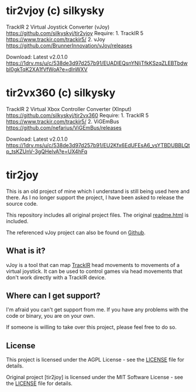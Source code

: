 # tir2vjoy (c) silkysky
 TrackIR 2 Virtual Joystick Converter (vJoy) https://github.com/silkyskyj/tir2vjoy
	Require: 
		1. TrackIR 5 https://www.trackir.com/trackir5/
		2. vJoy https://github.com/BrunnerInnovation/vJoy/releases 

 Download: Latest v2.0.1.0 https://1drv.ms/u/c/538de3d97d257b91/EUADIEQsnYNIjTfkKSzqZLEBTbdwbI0gkTqK2XA1fVfWoA?e=dlnWXV

# tir2vx360 (c) silkysky
 TrackIR 2 Virtual Xbox Controller Converter (XInput) https://github.com/silkyskyj/tir2vx360
	Require: 
 		1. TrackIR 5 https://www.trackir.com/trackir5/
		2. ViGEmBus https://github.com/nefarius/ViGEmBus/releases

 Download: Latest v2.0.1.0 https://1drv.ms/u/c/538de3d97d257b91/EU2Kfx6EdUFEsA6_vsYTBDUBBLQtp_tsKZUnV-3gQHelvA?e=UX4hFq

# tir2joy

This is an old project of mine which I understand is still being used here and there. 
As I no longer support the project, I have been asked to release the source code.

This repository includes all original project files. The original [readme.html](readme.html) is included.

The referenced vJoy project can also be found on [Github](https://github.com/BrunnerInnovation/vJoy).

## What is it?

vJoy is a tool that can map [TrackIR](https://www.trackir.eu) head movements to movements of a virtual joystick.
It can be used to control games via head movements that don't work directly with a TrackIR device.

## Where can I get support?

I'm afraid you can't get support from me. If you have any problems with the code or binary, you are on your own.

If someone is willing to take over this project, please feel free to do so.

## License

This project is licensed under the AGPL License - see the [LICENSE](LICENSE) file for details.

Original project [tir2joy] is licensed under the MIT Software License - see the [LICENSE](LICENSE) file for details.
